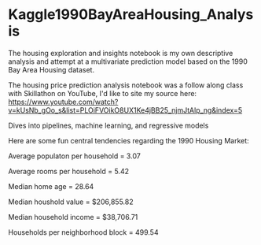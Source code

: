# Kaggle1990BayAreaHousing_Analysis

The housing exploration and insights notebook is my own descriptive analysis and attempt at a multivariate prediction model based on the 1990 Bay Area Housing dataset.

The housing price prediction analysis notebook was a follow along class with Skillathon on YouTube, I'd like to site my source here:
https://www.youtube.com/watch?v=kUsNb_gOo_s&list=PLOiFVOikO8UX1Ke4jBB25_njmJtAlp_ng&index=5

Dives into pipelines, machine learning, and regressive models

Here are some fun central tendencies regarding the 1990 Housing Market:

Average populaton per household = 3.07 

Average rooms per household = 5.42

Median home age = 28.64 

Median houshold value = $206,855.82 

Median household income = $38,706.71

Households per neighborhood block = 499.54
